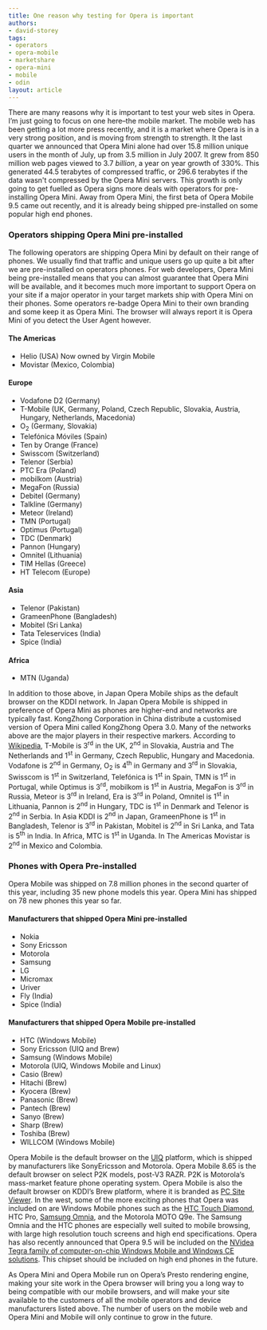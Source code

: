 ```yaml
---
title: One reason why testing for Opera is important
authors:
- david-storey
tags:
- operators
- opera-mobile
- marketshare
- opera-mini
- mobile
- odin
layout: article
---
```

<p>There are many reasons why it is important to test your web sites in Opera.  I’m just going to focus on one here–the mobile market.  The mobile web has been getting a lot more press recently, and it is a market where Opera is in a very strong position, and is moving from strength to strength.  It the last quarter we announced that Opera Mini alone had over 15.8 million unique users in the month of July, up from 3.5 million in July 2007.  It grew from 850 million web pages viewed to 3.7 <em>billion</em>, a year on year growth of 330%.  This generated 44.5 terabytes of compressed traffic, or 296.6 terabytes if the data wasn&#39;t compressed by the Opera Mini servers.  This growth is only going to get fuelled as Opera signs more deals with operators for pre-installing Opera Mini.  Away from Opera Mini, the first beta of Opera Mobile 9.5 came out recently, and it is already being shipped pre-installed on some popular high end phones.</p>

<h3>Operators shipping Opera Mini pre-installed</h3>

The following operators are shipping Opera Mini by default on their range of phones.  We usually find that traffic and unique users go up quite a bit after we are pre-installed on operators phones.  For web developers, Opera Mini being pre-installed means that you can almost guarantee that Opera Mini will be available, and it becomes much more important to support Opera on your site if a major operator in your target markets ship with Opera Mini on their phones.  Some operators re-badge Opera Mini to their own branding and some keep it as Opera Mini.  The browser will always report it is Opera Mini of you detect the User Agent however.

<h4>The Americas</h4>

<ul>
    <li>Helio (USA) Now owned by Virgin Mobile</li>
    <li>Movistar (Mexico, Colombia)</li>
</ul>

<h4>Europe</h4>

<ul>
    <li>Vodafone D2 (Germany)</li>
    <li>T-Mobile (UK, Germany, Poland, Czech Republic, Slovakia, Austria, Hungary, Netherlands, Macedonia)</li>
    <li>O<sub>2</sub> (Germany, Slovakia)</li>
    <li>Telefónica Móviles (Spain)</li>
    <li>Ten by Orange (France)</li>
    <li>Swisscom (Switzerland)</li>
    <li>Telenor (Serbia)</li>
    <li>PTC Era (Poland)</li>
    <li>mobilkom (Austria)</li>
    <li>MegaFon (Russia)</li>
    <li>Debitel (Germany)</li>
    <li>Talkline (Germany)</li>
    <li>Meteor (Ireland)</li>
    <li>TMN (Portugal) </li>
    <li>Optimus (Portugal)</li>
    <li>TDC (Denmark) </li>
    <li>Pannon (Hungary)</li>
    <li>Omnitel (Lithuania)</li>
    <li>TIM Hellas (Greece)</li>
    <li>HT Telecom (Europe) </li>
</ul>

<h4>Asia</h4>

<ul>
    <li>Telenor (Pakistan)</li>
    <li>GrameenPhone (Bangladesh)</li>
    <li>Mobitel (Sri Lanka)</li>
    <li>Tata Teleservices (India)</li>
    <li>Spice (India)</li>
 </ul>

<h4>Africa</h4>

<ul>
    <li>MTN (Uganda)</li>
</ul>

<p>In addition to those above, in Japan Opera Mobile ships as the default browser on the KDDI network.  In Japan Opera Mobile is shipped in preference of Opera Mini as phones are higher-end and networks are typically fast.  KongZhong Corporation in China distribute a customised version of Opera Mini called KongZhong Opera 3.0. Many of the networks above are the major players in their respective markers.  According to <a href="http://en.wikipedia.org/wiki/List_of_mobile_network_operators">Wikipedia</a>, T-Mobile is 3<sup>rd</sup> in the UK, 2<sup>nd</sup> in Slovakia, Austria and The Netherlands and 1<sup>st</sup> in Germany, Czech Republic, Hungary and Macedonia.  Vodafone is 2<sup>nd</sup> in Germany, O<sub>2</sub> is 4<sup>th</sup> in Germany and 3<sup>rd</sup> in Slovakia, Swisscom is 1<sup>st</sup> in Switzerland, Telefónica  is 1<sup>st</sup> in Spain, TMN is 1<sup>st</sup> in Portugal, while Optimus is 3<sup>rd</sup>, mobilkom is 1<sup>st</sup> in Austria, MegaFon is 3<sup>rd</sup> in Russia, Meteor is 3<sup>rd</sup> in Ireland, Era is 3<sup>rd</sup> in Poland, Omnitel is 1<sup>st</sup> in Lithuania, Pannon is 2<sup>nd</sup> in Hungary, TDC is 1<sup>st</sup> in Denmark and Telenor is 2<sup>nd</sup> in Serbia.  In Asia KDDI is 2<sup>nd</sup> in Japan, GrameenPhone is 1<sup>st</sup> in Bangladesh, Telenor is 3<sup>rd</sup> in Pakistan, Mobitel is 2<sup>nd</sup> in Sri Lanka, and Tata is 5<sup>th</sup> in India. In Africa, MTC is 1<sup>st</sup> in Uganda.  In The Americas Movistar is 2<sup>nd</sup> in Mexico and Colombia.</p>

<h3>Phones with Opera Pre-installed</h3>

<p>Opera Mobile was shipped on 7.8 million phones in the second quarter of this year, including 35 new phone models this year.  Opera Mini has shipped on 78 new phones this year so far.

<h4>Manufacturers that shipped Opera Mini pre-installed</h4>

<ul>
    <li>Nokia</li>
    <li>Sony Ericsson</li>
    <li>Motorola</li>
    <li>Samsung</li>
    <li>LG</li>
    <li>Micromax</li>
    <li>Uriver</li>
    <li>Fly (India)</li>
    <li>Spice (India)</li>
</ul>

<h4>Manufacturers that shipped Opera Mobile pre-installed</h4>

<ul>
    <li>HTC (Windows Mobile)</li>
    <li>Sony Ericsson (UIQ and Brew)</li>
    <li>Samsung (Windows Mobile)</li>
    <li>Motorola (UIQ, Windows Mobile and Linux)</li>
    <li>Casio (Brew)</li>
    <li>Hitachi (Brew)</li>
    <li>Kyocera (Brew)</li>
    <li>Panasonic (Brew)</li>
    <li>Pantech (Brew)</li>
    <li>Sanyo (Brew)</li>
    <li>Sharp (Brew)</li>
     <li>Toshiba (Brew)</li>
     <li>WILLCOM (Windows Mobile)</li>
</ul>

<p>Opera Mobile is the default browser on the <a href="http://www.uiq.com/">UIQ</a> platform, which is shipped by manufacturers like SonyEricsson and Motorola.  Opera Mobile 8.65 is the default browser on select P2K  models, post-V3 RAZR.  P2K is Motorola‘s mass-market feature phone operating system. Opera Mobile is also the default browser on KDDI’s Brew platform, where it is branded as <a href="http://www.kddi.com/english/corporate/news_release/2007/0322/">PC Site Viewer</a>.  In the west, some of the more exciting phones that Opera was included on are Windows Mobile phones such as the <a href="http://www.htc.com/www/product.aspx?id=46278">HTC Touch Diamond</a>, HTC Pro, <a href="%22http://omnia.samsungmobile.com/">Samsung Omnia</a>, and the Motorola MOTO Q9e.  The Samsung Omnia and the HTC phones are especially well suited to mobile browsing, with large high resolution touch screens and high end specifications.  Opera has also recently announced that Opera 9.5 will be included on the <a href="http://www.nvidia.com/object/io_1220962341614.html">NVidea Tegra family of computer-on-chip Windows Mobile and Windows CE solutions</a>.  This chipset should be included on high end phones in the future.</p>

<p>As Opera Mini and Opera Mobile run on Opera’s Presto rendering engine, making your site work in the Opera browser will bring you a long way to being compatible with our mobile browsers, and will make your site available to the customers of all the mobile operators and device manufacturers listed above.  The number of users on the mobile web and Opera Mini and Mobile will only continue to grow in the future.</p>
</p>
